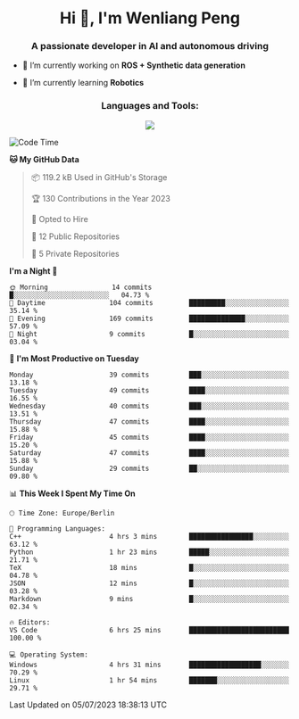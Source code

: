 <h1 align="center">Hi 👋, I'm Wenliang Peng</h1>
<h3 align="center">A passionate developer in AI and autonomous driving</h3>

- 🔭 I’m currently working on **ROS + Synthetic data generation**

- 🌱 I’m currently learning **Robotics**

<!-- <h3 align="left">Connect with me:</h3> -->
<!-- <p align="left">
</p> -->

<h3 align="center">Languages and Tools:</h3>
<p align="center">
  <a href="https://skillicons.dev">
    <img src="https://skillicons.dev/icons?i=cpp,ros,docker,azure,git,linux,py,pytorch,cmake,githubactions,powershell,md&perline=6" />
  </a>
</p>


<!-- <p><img align="center" src="https://github-readme-stats.vercel.app/api/top-langs?username=bpwl0121&show_icons=true&locale=en&layout=compact" alt="bpwl0121" /></p> -->

<!-- <p><img align="center" src="https://github-readme-streak-stats.herokuapp.com/?user=bpwl0121&" alt="bpwl0121" /></p> -->

<!--START_SECTION:waka-->
![Code Time](http://img.shields.io/badge/Code%20Time-109%20hrs%2021%20mins-blue)

**🐱 My GitHub Data** 

> 📦 119.2 kB Used in GitHub's Storage 
 > 
> 🏆 130 Contributions in the Year 2023
 > 
> 💼 Opted to Hire
 > 
> 📜 12 Public Repositories 
 > 
> 🔑 5 Private Repositories 
 > 
**I'm a Night 🦉** 

```text
🌞 Morning                14 commits          █░░░░░░░░░░░░░░░░░░░░░░░░   04.73 % 
🌆 Daytime                104 commits         █████████░░░░░░░░░░░░░░░░   35.14 % 
🌃 Evening                169 commits         ██████████████░░░░░░░░░░░   57.09 % 
🌙 Night                  9 commits           █░░░░░░░░░░░░░░░░░░░░░░░░   03.04 % 
```
📅 **I'm Most Productive on Tuesday** 

```text
Monday                   39 commits          ███░░░░░░░░░░░░░░░░░░░░░░   13.18 % 
Tuesday                  49 commits          ████░░░░░░░░░░░░░░░░░░░░░   16.55 % 
Wednesday                40 commits          ███░░░░░░░░░░░░░░░░░░░░░░   13.51 % 
Thursday                 47 commits          ████░░░░░░░░░░░░░░░░░░░░░   15.88 % 
Friday                   45 commits          ████░░░░░░░░░░░░░░░░░░░░░   15.20 % 
Saturday                 47 commits          ████░░░░░░░░░░░░░░░░░░░░░   15.88 % 
Sunday                   29 commits          ██░░░░░░░░░░░░░░░░░░░░░░░   09.80 % 
```


📊 **This Week I Spent My Time On** 

```text
🕑︎ Time Zone: Europe/Berlin

💬 Programming Languages: 
C++                      4 hrs 3 mins        ████████████████░░░░░░░░░   63.12 % 
Python                   1 hr 23 mins        █████░░░░░░░░░░░░░░░░░░░░   21.71 % 
TeX                      18 mins             █░░░░░░░░░░░░░░░░░░░░░░░░   04.78 % 
JSON                     12 mins             █░░░░░░░░░░░░░░░░░░░░░░░░   03.28 % 
Markdown                 9 mins              █░░░░░░░░░░░░░░░░░░░░░░░░   02.34 % 

🔥 Editors: 
VS Code                  6 hrs 25 mins       █████████████████████████   100.00 % 

💻 Operating System: 
Windows                  4 hrs 31 mins       ██████████████████░░░░░░░   70.29 % 
Linux                    1 hr 54 mins        ███████░░░░░░░░░░░░░░░░░░   29.71 % 
```


 Last Updated on 05/07/2023 18:38:13 UTC
<!--END_SECTION:waka-->
